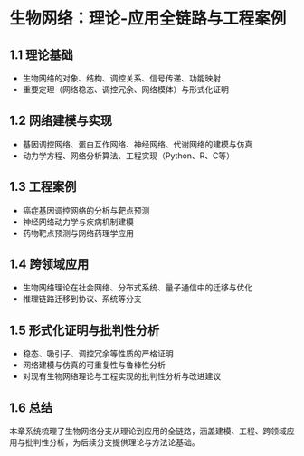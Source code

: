 # 生物网络：理论-应用全链路与工程案例

## 1.1 理论基础

- 生物网络的对象、结构、调控关系、信号传递、功能映射
- 重要定理（网络稳态、调控冗余、网络模体）与形式化证明

## 1.2 网络建模与实现

- 基因调控网络、蛋白互作网络、神经网络、代谢网络的建模与仿真
- 动力学方程、网络分析算法、工程实现（Python、R、C等）

## 1.3 工程案例

- 癌症基因调控网络的分析与靶点预测
- 神经网络动力学与疾病机制建模
- 药物靶点预测与网络药理学应用

## 1.4 跨领域应用

- 生物网络理论在社会网络、分布式系统、量子通信中的迁移与优化
- 推理链路迁移到协议、系统等分支

## 1.5 形式化证明与批判性分析

- 稳态、吸引子、调控冗余等性质的严格证明
- 网络建模与仿真的可重复性与鲁棒性分析
- 对现有生物网络理论与工程实现的批判性分析与改进建议

## 1.6 总结

本章系统梳理了生物网络分支从理论到应用的全链路，涵盖建模、工程、跨领域应用与批判性分析，为后续分支提供理论与方法论基础。
